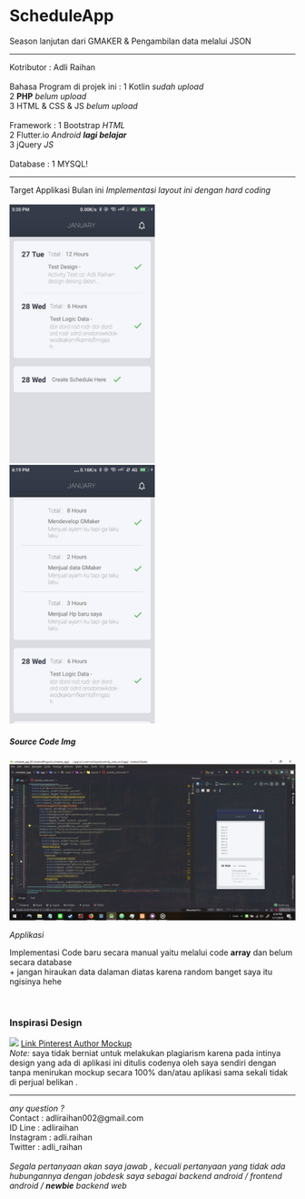 # ScheduleApp
Season lanjutan dari GMAKER & Pengambilan data melalui JSON
<hr/>
Kotributor : 
Adli Raihan<br>
<br>
Bahasa Program di projek ini :
1 Kotlin <i>sudah upload</i><br>
2 <B>PHP</B> <i>belum upload</i> <br>
3 HTML & CSS & JS <i>belum upload</i><br>
<br>
Framework :
1 Bootstrap <i>HTML</i> <br>
2 Flutter.io <i>Android <b>lagi belajar</b></i><br>
3 jQuery <i>JS</i> <br>
<br>
Database :
1 MYSQL! 
<br>
<hr/>
Target Applikasi Bulan ini <i>Implementasi layout ini dengan hard coding</i><br><br>
<img src="appimage/landing_recycler_code.jpg" width="256px"/>
<img src="appimage/landing_recycler_single_date.jpg" width="256px"/>

<h5>Source Code Img</h5>
<img src="appimage/source_code.jpg" width="512"><br>

<i>Applikasi</i><br>
<p> Implementasi Code baru secara manual yaitu melalui code <b>array</b> dan belum secara database<br>
+ jangan hiraukan data dalaman diatas karena random banget saya itu ngisinya hehe</p>
<br>
<h3>Inspirasi Design</h3>
<img src="https://i.pinimg.com/originals/60/61/e9/6061e9586c43f916a6148785b288225d.png" width="128px">
<a href="https://www.pinterest.com/pin/834221530946459856/visual-search/?x=16&y=12&w=530&h=397"> Link Pinterest Author Mockup</a>
<br>
<i>Note:</i> saya tidak berniat untuk melakukan plagiarism karena pada intinya design yang ada di aplikasi ini ditulis codenya oleh
saya sendiri dengan tanpa menirukan mockup secara 100% dan/atau aplikasi sama sekali tidak di perjual belikan .


<hr/>
<i> any question ? </i><br>
Contact : adliraihan002@gmail.com<br>
ID Line : adliraihan<br>
Instagram : adli.raihan<br>
Twitter : adli_raihan<br><br>
<i>Segala pertanyaan akan saya jawab , kecuali pertanyaan yang tidak ada hubungannya dengan jobdesk saya sebagai backend android / frontend android / <b>newbie</b> backend web</i>
